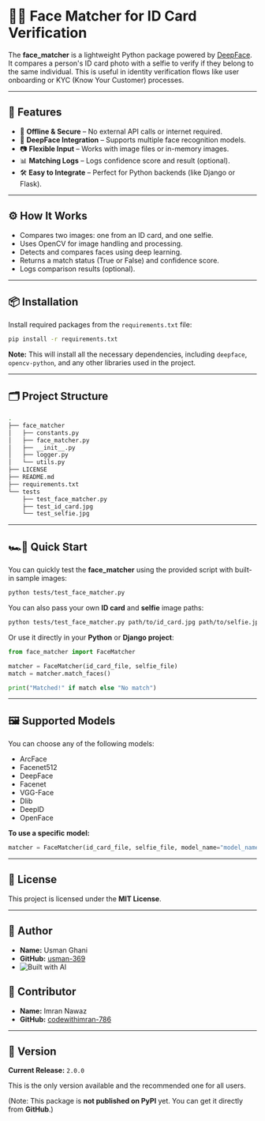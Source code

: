 # 🧔‍♂️ Face Matcher for ID Card Verification

The **face_matcher** is a lightweight Python package powered by [DeepFace](https://github.com/serengil/deepface). It compares a person's ID card photo with a selfie to verify if they belong to the same individual. This is useful in identity verification flows like user onboarding or KYC (Know Your Customer) processes.

---

## 🚀 Features

- 🔐 **Offline & Secure** – No external API calls or internet required.
- 🧬 **DeepFace Integration** – Supports multiple face recognition models.
- 📷 **Flexible Input** – Works with image files or in-memory images.
- 📊 **Matching Logs** – Logs confidence score and result (optional).
- 🛠️ **Easy to Integrate** – Perfect for Python backends (like Django or Flask).

---

## ⚙️ How It Works

- Compares two images: one from an ID card, and one selfie.
- Uses OpenCV for image handling and processing.
- Detects and compares faces using deep learning.
- Returns a match status (True or False) and confidence score.
- Logs comparison results (optional).

---

## 📦 Installation

Install required packages from the `requirements.txt` file:

```bash
pip install -r requirements.txt
```

**Note:** This will install all the necessary dependencies, including
`deepface`, `opencv-python`, and any other libraries used in the project.

---

## 🗂️ Project Structure

```bash
.
├── face_matcher
│   ├── constants.py
│   ├── face_matcher.py
│   ├── __init__.py
│   ├── logger.py
│   └── utils.py
├── LICENSE
├── README.md
├── requirements.txt
└── tests
    ├── test_face_matcher.py
    ├── test_id_card.jpg
    └── test_selfie.jpg
```

---

## 🏎️🏁 Quick Start

You can quickly test the **face_matcher** using the provided script with built-in sample images:

```bash
python tests/test_face_matcher.py
```

You can also pass your own **ID card** and **selfie** image paths:

```bash
python tests/test_face_matcher.py path/to/id_card.jpg path/to/selfie.jpg
```

Or use it directly in your **Python** or **Django project**:

```python
from face_matcher import FaceMatcher

matcher = FaceMatcher(id_card_file, selfie_file)
match = matcher.match_faces()

print("Matched!" if match else "No match")
```

---

## 🖼️ Supported Models

You can choose any of the following models:

- ArcFace
- Facenet512
- DeepFace
- Facenet
- VGG-Face
- Dlib
- DeepID
- OpenFace

**To use a specific model:**

```python
matcher = FaceMatcher(id_card_file, selfie_file, model_name="model_name")
```

---

## 📜 License

This project is licensed under the **MIT License**.

---

## 👤 Author

- **Name:** Usman Ghani
- **GitHub:** [usman-369](https://github.com/usman-369)
- ![Built with AI](https://img.shields.io/badge/Built%20with-AI-black?style=for-the-badge&logo=githubcopilot)

## 👤 Contributor

- **Name:** Imran Nawaz
- **GitHub:** [codewithimran-786](https://github.com/codewithimran-786)

---

## 🧾 Version

**Current Release:** `2.0.0`

This is the only version available and the recommended one for all users.

(Note: This package is **not published on PyPI** yet. You can get it directly from **GitHub**.)
